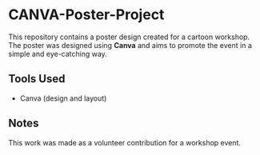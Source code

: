 # CANVA-Poster-Project

This repository contains a poster design created for a cartoon workshop.  
The poster was designed using **Canva** and aims to promote the event in a simple and eye-catching way.  

## Tools Used
- Canva (design and layout)

## Notes
This work was made as a volunteer contribution for a workshop event.
